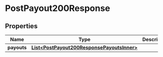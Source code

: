

# PostPayout200Response


## Properties

| Name | Type | Description | Notes |
|------------ | ------------- | ------------- | -------------|
|**payouts** | [**List&lt;PostPayout200ResponsePayoutsInner&gt;**](PostPayout200ResponsePayoutsInner.md) |  |  [optional] |



